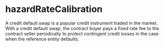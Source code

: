 # hazardRateCalibration
A credit default swap is a popular credit instrument traded in the market. With a credit default swap, the contract buyer pays a fixed rate fee to the contract seller periodically to protect contingent credit losses in the case when the reference entity defaults.    
